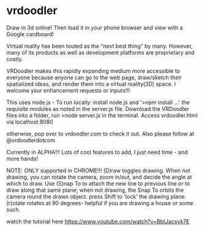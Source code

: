 # vrdoodler
Draw in 3d online!  Then load it in your phone browser and view with a Google cardboard!

Virtual reality has been touted as the “next best thing” by many. 
However, many of its products as well as development platforms are proprietary and costly.  

VRDoodler makes this rapidly expanding medium more accessible to everyone because anyone can go to the web page, 
draw/sketch their spatialized ideas, and render them into a virtual reality(3D) space. I welcome your enhancement requests or inputs!!!

This uses node.js - 
To run locally: install node.js and '>npm install ...' the requisite modules as noted in the server.js file. Download the VRDoodler files into a folder, run >node server.js in the terminal. Access vrdoodler.html via localhost:8080

otherwise, pop over to vrdoodler.com to check it out. Also please follow at @vrdoodlerdotcom

Currently in ALPHA!!! Lots of cool features to add, I just need time - and more hands!

NOTE: ONLY supported in CHROME!!!
(D)raw toggles drawing. When not drawing, you can rotate the camera, zoom in/out, and decide the angle at which to draw. Use (S)nap To to attach the new line to previous line or to draw along that same plane; when not drawing, the Snap To orbits the camera round the drawn object. press Shift to 'lock' the drawing plane.  (r)otate rotates at 90 degrees- helpful if you are drawing a house or some such.


watch the tutorial here  https://www.youtube.com/watch?v=BbtJacsyk7E



